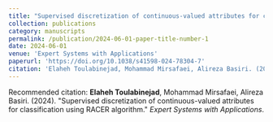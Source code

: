 ```yaml
---
title: "Supervised discretization of continuous-valued attributes for classification using RACER algorithm"
collection: publications
category: manuscripts
permalink: /publication/2024-06-01-paper-title-number-1
date: 2024-06-01
venue: 'Expert Systems with Applications'
paperurl: 'https://doi.org/10.1038/s41598-024-78304-7'
citation: 'Elaheh Toulabinejad, Mohammad Mirsafaei, Alireza Basiri. (2024). &quot;Supervised discretization of continuous-valued attributes for classification using RACER algorithm.&quot; <i>Expert Systems with Applications</i>.'
---
```


Recommended citation: <b>Elaheh Toulabinejad</b>, Mohammad Mirsafaei, Alireza Basiri. (2024). "Supervised discretization of continuous-valued attributes for classification using RACER algorithm." <i>Expert Systems with Applications</i>.
